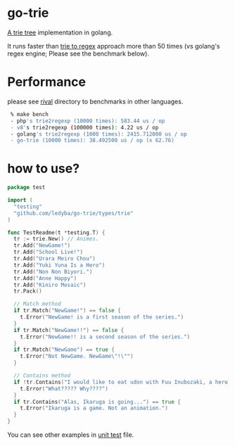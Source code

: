 # go-trie

[A trie tree](https://en.wikipedia.org/wiki/Trie) implementation in golang.

It runs faster than [trie to regex](http://google.com/search?q=trie+2+regex) approach more than 50 times (vs golang's regex engine; Please see the benchmark below).

# Performance

please see [rival](https://github.com/ledyba/go-trie/tree/master/_rivals) directory to benchmarks in other languages.

```bash
 % make bench
 - php's trie2regexp (10000 times): 583.44 us / op
 - v8's trie2regexp (100000 times): 4.22 us / op
 - golang's trie2regexp (1000 times): 2415.712000 us / op
 - go-trie (10000 times): 38.492500 us / op (x 62.76)

```

# how to use?

```go
package test

import (
  "testing"
  "github.com/ledyba/go-trie/types/trie"
)

func TestReadme(t *testing.T) {
  tr := trie.New() // Animes.
  tr.Add("NewGame!")
  tr.Add("School Live!")
  tr.Add("Urara Meiro Chou")
  tr.Add("Yuki Yuna Is a Hero")
  tr.Add("Non Non Biyori.")
  tr.Add("Anne Happy")
  tr.Add("Kiniro Mosaic")
  tr.Pack()

  // Match method
  if tr.Match("NewGame!") == false {
    t.Error("NewGame! is a first season of the series.")
  }
  if tr.Match("NewGame!!") == false {
    t.Error("NewGame!! is a second season of the series.")
  }
  if tr.Match("NewGame") == true {
    t.Error("Not NewGame. NewGame\"!\"")
  }

  // Contains method
  if !tr.Contains("I would like to eat udon with Fuu Inubozaki, a hero in \"Yuki Yuna Is a Hero\".") {
    t.Error("What????? Why????")
  }
  if tr.Contains("Alas, Ikaruga is going...") == true {
    t.Error("Ikaruga is a game. Not an animation.")
  }
}
```

You can see other examples in [unit test](https://github.com/ledyba/go-trie/blob/master/types/trie/trie_test.go) file.